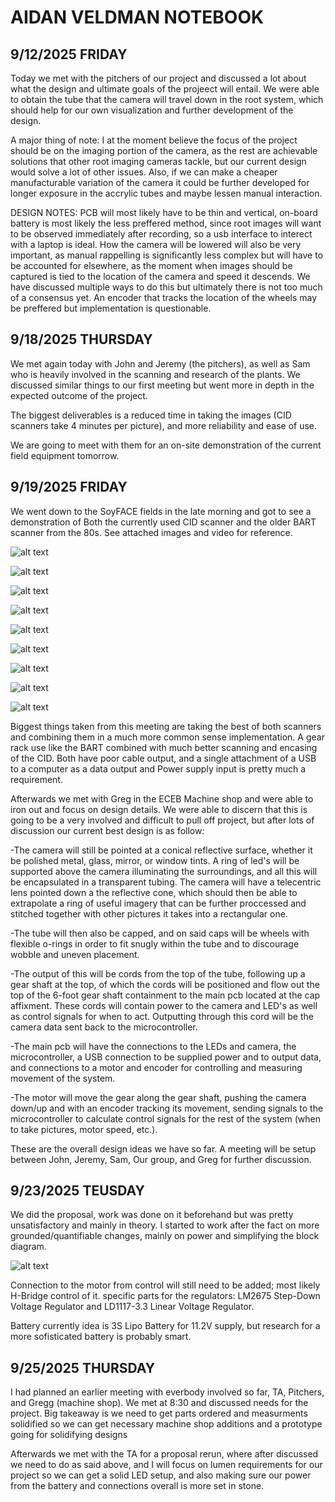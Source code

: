 # **AIDAN VELDMAN NOTEBOOK**

## **9/12/2025 FRIDAY**

Today we met with the pitchers of our project and discussed a lot about what the design and ultimate goals of the projeect will entail. 
We were able to obtain the tube that the camera will travel down in the root system, which should help for our own visualization and further development of the design.

A major thing of note: I at the moment believe the focus of the project should be on the imaging portion of the camera, as the rest are achievable solutions that other root imaging cameras tackle,
but our current design would solve a lot of other issues. Also, if we can make a cheaper manufacturable variation of the camera it could be further developed for longer exposure in the accrylic tubes and maybe lessen manual interaction.

DESIGN NOTES: PCB will most likely have to be thin and vertical, on-board battery is most likely the less preffered method, since root images will want to be observed immediately after recording, so a usb interface to interect with a laptop is ideal.
              How the camera will be lowered will also be very important, as manual rappelling is significantly less complex but will have to be accounted for elsewhere, as the moment when images should be captured is tied to the location of the camera and speed it descends.
              We have discussed multiple ways to do this but ultimately there is not too much of a consensus yet. An encoder that tracks the location of the wheels may be preffered but implementation is questionable.

## **9/18/2025 THURSDAY**

We met again today with John and Jeremy (the pitchers), as well as Sam who is heavily involved in the scanning and research of the plants. We discussed similar things 
to our first meeting but went more in depth in the expected outcome of the project.

The biggest deliverables is a reduced time in taking the images (CID scanners take 4 minutes per picture), and more reliability and ease of use.

We are going to meet with them for an on-site demonstration of the current field equipment tomorrow.

## **9/19/2025 FRIDAY**

We went down to the SoyFACE fields in the late morning and got to see a demonstration of Both the currently used CID scanner and the older BART scanner
from the 80s. See attached images and video for reference.

![alt text](https://github.com/aidankv2/ECE-445-Notebooks/blob/main/Images-and-videos/IMG_2007.HEIC "Logo Title Text 1")

![alt text](https://github.com/aidankv2/ECE-445-Notebooks/blob/main/Images-and-videos/IMG_2008.HEIC "Logo Title Text 1")

![alt text](https://github.com/aidankv2/ECE-445-Notebooks/blob/main/Images-and-videos/IMG_2009.HEIC "Logo Title Text 1")

![alt text](https://github.com/aidankv2/ECE-445-Notebooks/blob/main/Images-and-videos/IMG_2011.HEIC "Logo Title Text 1")

![alt text](https://github.com/aidankv2/ECE-445-Notebooks/blob/main/Images-and-videos/IMG_2012.HEIC "Logo Title Text 1")

![alt text](https://github.com/aidankv2/ECE-445-Notebooks/blob/main/Images-and-videos/Photo%202025-09-19%2003.21.43%20PM.heic "Logo Title Text 1")

![alt text](https://github.com/aidankv2/ECE-445-Notebooks/blob/main/Images-and-videos/9-19%20Field%20Pics%20and%20Videos/20jun2025%20camera%201v7%20ilje%20kk%201-5_T86_L3_20.06.25_174843_1_Untitled.png "Sample CID Scanner imagee 1")

![alt text](https://github.com/aidankv2/ECE-445-Notebooks/blob/main/Images-and-videos/9-19%20Field%20Pics%20and%20Videos/20jun2025%20camera%201v7%20ilje%20kk%201-5_T86_L4_20.06.25_174910_1_Untitled.png "Sample CID Scanner imagee 2")

![alt text](https://github.com/aidankv2/ECE-445-Notebooks/blob/main/Images-and-videos/9-19%20Field%20Pics%20and%20Videos/20jun2025%20camera%201v7%20ilje%20kk%201-5_T87_L1_20.06.25_174342_1_Untitled.png "Sample CID Scanner imagee 3")

Biggest things taken from this meeting are taking the best of both scanners and combining them in a much more common sense implementation. A gear rack use like the
BART combined with much better scanning and encasing of the CID. Both have poor cable output, and a single attachment of a USB to a computer as a data output and
Power supply input is pretty much a requirement.

Afterwards we met with Greg in the ECEB Machine shop and were able to iron out and focus on design details. We were able to discern that this is going to be a
very involved and difficult to pull off project, but after lots of discussion our current best design is as follow:

-The camera will still be pointed at a conical reflective surface, whether it be polished metal, glass, mirror, or window tints. A ring of led's will be supported above the camera illuminating the surroundings, and all this will be encapsulated in a transparent tubing. The camera will have a telecentric lens pointed down a the reflective cone, which should then be able to extrapolate a ring of useful imagery that can be further proccessed and stitched together with other pictures it takes into a rectangular one.

-The tube will then also be capped, and on said caps will be wheels with flexible o-rings in order to fit snugly within the tube and to discourage wobble and       uneven placement.

-The output of this will be cords from the top of the tube, following up a gear shaft at the top, of which the cords will be positioned and flow out the top of the 6-foot gear shaft containment to the main pcb located at the cap affixment. These cords will contain power to the camera and LED's as well as control signals for when to act. Outputting through this cord will be the camera data sent back to the microcontroller. 

-The main pcb will have the connections to the LEDs and camera, the microcontroller, a USB connection to be supplied power and to output data, and connections to a motor and encoder for controlling and measuring movement of the system.

-The motor will move the gear along the gear shaft, pushing the camera down/up and with an encoder tracking its movement, sending signals to the microcontroller to calculate control signals for the rest of the system (when to take pictures, motor speed, etc.).

These are the overall design ideas we have so far. A meeting will be setup between John, Jeremy, Sam, Our group, and Greg for further discussion.

## **9/23/2025 TEUSDAY**

We did the proposal, work was done on it beforehand but was pretty unsatisfactory and mainly in theory. I started to work after the fact on more grounded/quantifiable changes, mainly on power and simplifying the block diagram.

![alt text](https://github.com/aidankv2/ECE-445-Notebooks/blob/main/Images-and-videos/diagrams-and-etc/blockdiagram923.png "block diagram")

Connection to the motor from control will still need to be added; most likely H-Bridge control of it.
specific parts for the regulators: LM2675 Step-Down Voltage Regulator and LD1117-3.3 Linear Voltage Regulator.

Battery currently idea is 3S Lipo Battery for 11.2V supply, but research for a more sofisticated battery is probably smart.

## **9/25/2025 THURSDAY**

I had planned an earlier meeting with everbody involved so far, TA, Pitchers, and Gregg (machine shop). We met at 8:30 and discussed needs for the project.
Big takeaway is we need to get parts ordered and measurments solidified so we can get necessary machine shop additions and a prototype going for solidifying designs

Afterwards we met with the TA for a proposal rerun, where after discussed we need to do as said above, and I will focus on lumen requirements for our project so we can get a solid LED setup, and also making sure our power from the battery and connections overall is more set in stone. 
